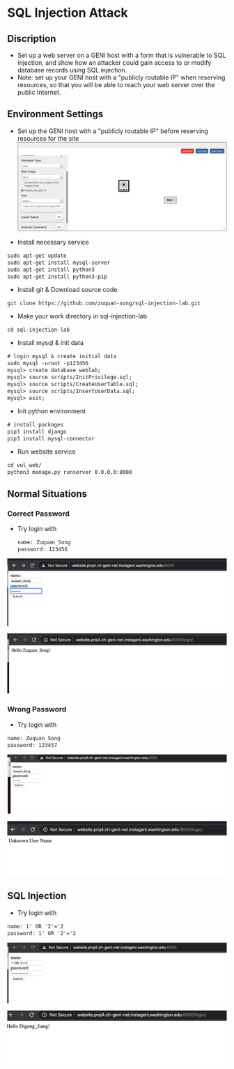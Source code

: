 SQL Injection Attack
===

## Discription

- Set up a web server on a GENI host with a form that is vulnerable to SQL injection, and show how an attacker could gain access to or modify database records using SQL injection. 
- Note: set up your GENI host with a "publicly routable IP" when reserving resources, so that you will be able to reach your web server over the public Internet.

## Environment Settings

- Set up the GENI host with a "publicly routable IP" before reserving resources for the site
  <img src="img/set_publicly_routable_IP.png">

- Install necessary service

```
sudo apt-get update
sudo apt-get install mysql-server
sudo apt-get install python3
sudo apt-get install python3-pip
```

- Install git & Download source code

```
git clone https://github.com/zuquan-song/sql-injection-lab.git
```
- Make your work directory in sql-injection-lab

```
cd sql-injection-lab
```

- Install mysql & init data

```
# login mysql & create initial data
sudo mysql -uroot -p123456
mysql> create database weblab;
mysql> source scripts/InitPrivilege.sql;
mysql> source scripts/CreateUserTable.sql;
mysql> source scripts/InsertUserData.sql;
mysql> exit;
```

- Init python environment
```
# install packages
pip3 install django
pip3 install mysql-connector
```

- Run website service

```
cd vul_web/
python3 manage.py runserver 0.0.0.0:8000
```



## Normal Situations

### Correct Password

- Try login with 

  ```
  name: Zuquan_Song 
  password: 123456
  ```

  

<img src="img/normal_login.png" alt="image-20200418233118367" style="zoom:80%;" />

![image-20200418233220334](img/normal_result.png)

### Wrong Password

- Try login with 

```
name: Zuquan_Song
password: 123457
```

<img src="img/uncorrect_login.png" alt="image-20200418233118367" style="zoom:80%;" />

![image-20200418233220334](img/uncorrect_result.png)

## SQL Injection

- Try login with

```
name: 1' OR '2'='2
password: 1' OR '2'='2
```

![image-20200418233220334](img/sql_injection.png)

![image-20200418233220334](img/sql_injection_result.png)